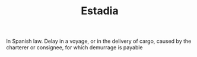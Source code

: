 ---
title: Estadia
letter: E
permalink: "/definitions/bld-estadia.html"
body: In Spanish law. Delay in a voyage, or in the delivery of cargo, caused by the
  charterer or consignee, for which demurrage is payable
published_at: '2018-07-07'
source: Black's Law Dictionary 2nd Ed (1910)
layout: post
---